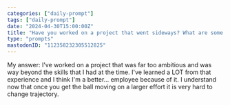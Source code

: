 ```yaml
---
categories: ["daily-prompt"]
tags: ["daily-prompt"]
date: "2024-04-30T15:00:00Z"
title: "Have you worked on a project that went sideways? What are some lessons that you learned from that experience?"
type: "prompts"
mastodonID: "112358232305512825"
---
```


My answer: I've worked on a project that was far too ambitious and was way beyond the skills that I had at the time. I've learned a LOT from that experience and I think I'm a better... employee because of it. I understand now that once you get the ball moving on a larger effort it is very hard to change trajectory.
